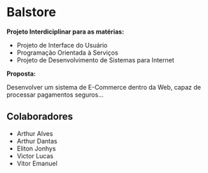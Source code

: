 # Balstore

**Projeto Interdiciplinar para as matérias:**

* Projeto de Interface do Usuário
* Programação Orientada à Serviços
* Projeto de Desenvolvimento de Sistemas para Internet

**Proposta:**

Desenvolver um sistema de E-Commerce dentro da Web, capaz de processar pagamentos seguros...

## Colaboradores

* Arthur Alves
* Arthur Dantas
* Eliton Jonhys
* Victor Lucas
* Vitor Emanuel
